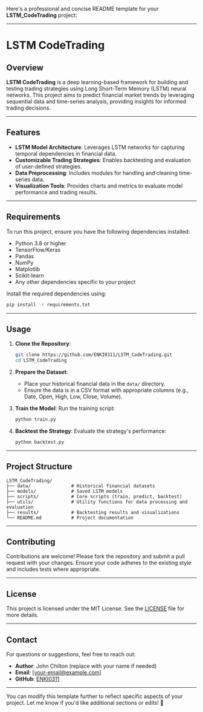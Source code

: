 Here's a professional and concise README template for your **LSTM_CodeTrading** project:

---

# LSTM CodeTrading

## Overview
**LSTM CodeTrading** is a deep learning-based framework for building and testing trading strategies using Long Short-Term Memory (LSTM) neural networks. This project aims to predict financial market trends by leveraging sequential data and time-series analysis, providing insights for informed trading decisions.

---

## Features
- **LSTM Model Architecture**: Leverages LSTM networks for capturing temporal dependencies in financial data.
- **Customizable Trading Strategies**: Enables backtesting and evaluation of user-defined strategies.
- **Data Preprocessing**: Includes modules for handling and cleaning time-series data.
- **Visualization Tools**: Provides charts and metrics to evaluate model performance and trading results.

---

## Requirements
To run this project, ensure you have the following dependencies installed:

- Python 3.8 or higher
- TensorFlow/Keras
- Pandas
- NumPy
- Matplotlib
- Scikit-learn
- Any other dependencies specific to your project

Install the required dependencies using:

```bash
pip install -r requirements.txt
```

---

## Usage
1. **Clone the Repository**:
   ```bash
   git clone https://github.com/ENKI0311/LSTM_CodeTrading.git
   cd LSTM_CodeTrading
   ```

2. **Prepare the Dataset**:
   - Place your historical financial data in the `data/` directory.
   - Ensure the data is in a CSV format with appropriate columns (e.g., Date, Open, High, Low, Close, Volume).

3. **Train the Model**:
   Run the training script:
   ```bash
   python train.py
   ```

4. **Backtest the Strategy**:
   Evaluate the strategy's performance:
   ```bash
   python backtest.py
   ```

---

## Project Structure
```
LSTM_CodeTrading/
├── data/               # Historical financial datasets
├── models/             # Saved LSTM models
├── scripts/            # Core scripts (train, predict, backtest)
├── utils/              # Utility functions for data processing and evaluation
├── results/            # Backtesting results and visualizations
└── README.md           # Project documentation
```

---

## Contributing
Contributions are welcome! Please fork the repository and submit a pull request with your changes. Ensure your code adheres to the existing style and includes tests where appropriate.

---

## License
This project is licensed under the MIT License. See the [LICENSE](LICENSE) file for more details.

---

## Contact
For questions or suggestions, feel free to reach out:

- **Author**: John Chilton (replace with your name if needed)
- **Email**: [your-email@example.com]
- **GitHub**: [ENKI0311](https://github.com/ENKI0311)

---

You can modify this template further to reflect specific aspects of your project. Let me know if you'd like additional sections or edits! 🚀
